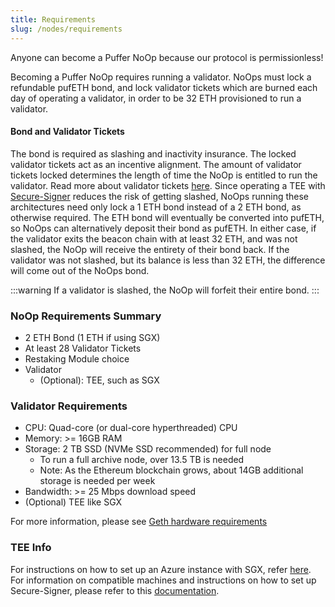```yaml
---
title: Requirements
slug: /nodes/requirements
---
```


Anyone can become a Puffer NoOp because our protocol is permissionless! 

Becoming a Puffer NoOp requires running a validator. NoOps must lock a refundable pufETH bond, and lock validator tickets which are burned each day of operating a validator, in order to be 32 ETH provisioned to run a validator. 

#### Bond and Validator Tickets
The bond is required as slashing and inactivity insurance. The locked validator tickets act as an incentive alignment. The amount of validator tickets locked determines the length of time the NoOp is entitled to run the validator. Read more about validator tickets [here](./validator-tickets.md). Since operating a TEE with [Secure-Signer](./secure-signer.md) reduces the risk of getting slashed, NoOps running these architectures need only lock a 1 ETH bond instead of a 2 ETH bond, as otherwise required. The ETH bond will eventually be converted into pufETH, so NoOps can alternatively deposit their bond as pufETH. In either case, if the validator exits the beacon chain with at least 32 ETH, and was not slashed, the NoOp will receive the entirety of their bond back. If the validator was not slashed, but its balance is less than 32 ETH, the difference will come out of the NoOps bond. 

:::warning 
If a validator is slashed, the NoOp will forfeit their entire bond.
:::

### NoOp Requirements Summary
* 2 ETH Bond (1 ETH if using SGX)
* At least 28 Validator Tickets
* Restaking Module choice
* Validator
    * (Optional): TEE, such as SGX

### Validator Requirements

* CPU: Quad-core (or dual-core hyperthreaded) CPU
* Memory: >= 16GB RAM
* Storage: 2 TB SSD (NVMe SSD recommended) for full node
    * To run a full archive node, over 13.5 TB is needed
    * Note: As the Ethereum blockchain grows, about 14GB additional storage is needed per week
* Bandwidth: >= 25 Mbps download speed
* (Optional) TEE like SGX

For more information, please see [Geth hardware requirements](https://geth.ethereum.org/docs/getting-started/hardware-requirements)

### TEE Info

For instructions on how to set up an Azure instance with SGX, refer [here](https://pufferfinance.github.io/secure-signer/getting-started/). For information on compatible machines and instructions on how to set up Secure-Signer, please refer to this [documentation](https://pufferfinance.github.io/secure-signer/installation/).